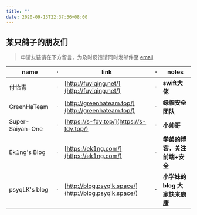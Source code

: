 ```yaml
---
title: ""
date: 2020-09-13T22:37:36+08:00
---
```


## 某只鸽子的朋友们

> 申请友链请在下方留言，为及时反馈请同时发邮件至 [email](mailto:lyle@hdu.edu.cn)

|name|·|link|·|notes|
|--	|--	|--	|--	|-- |
|付怡青|·|[http://fuyiqing.net/](http://fuyiqing.net/)|·|**swift大佬**|
|GreenHaTeam|·|[http://greenhateam.top/](http://greenhateam.top/)|·|**绿帽安全团队**|
|Super-Saiyan-One|·|[https://s-fdy.top/](https://s-fdy.top/)|·|**小帅哥**|
|Ek1ng's Blog|·|[https://ek1ng.com/](https://ek1ng.com/)|·|**学弟的博客，关注前端+安全**|
|psyqLK's blog|·|[http://blog.psyqlk.space/](http://blog.psyqlk.space/)|·|**小学妹的 blog 大家快来康康**|
